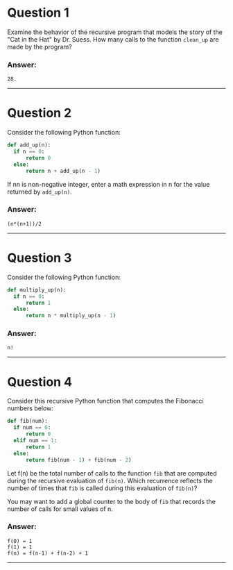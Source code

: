 # Question 1
  Examine the behavior of the recursive program that models the story of the "Cat in the Hat" by Dr. Suess. How many calls to the function `clean_up` are made by the program?

### Answer:
    28.

----
# Question 2
  Consider the following Python function:
  ```python
  def add_up(n):
    if n == 0:
        return 0
    else:
        return n + add_up(n - 1)
  ```
  If nn is non-negative integer, enter a math expression in n for the value returned by `add_up(n)`.

### Answer:
    (n*(n+1))/2

----
# Question 3
  Consider the following Python function:
  ```python
  def multiply_up(n):
    if n == 0:
        return 1
    else:
        return n * multiply_up(n - 1)
  ```

### Answer:
    n!

----
# Question 4
  Consider this recursive Python function that computes the Fibonacci numbers below:
  ```python
  def fib(num):
    if num == 0:
        return 0
    elif num == 1:
        return 1
    else:
        return fib(num - 1) + fib(num - 2)
  ```
  Let f(n) be the total number of calls to the function `fib` that are computed during the recursive evaluation of `fib(n)`. Which recurrence reflects the number of times that `fib` is called during this evaluation of `fib(n)`?
  
  You may want to add a global counter to the body of `fib` that records the number of calls for small values of n.

### Answer:
    f(0) = 1
    f(1) = 1
    f(n) = f(n-1) + f(n-2) + 1

----
